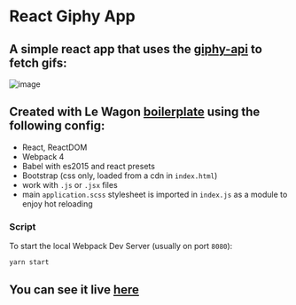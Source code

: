 # React Giphy App

## A simple react app that uses the [giphy-api](https://www.npmjs.com/package/giphy-api) to fetch gifs:

![image](assets/images/react.gif)

## Created with Le Wagon [boilerplate](https://github.com/lewagon/react-boilerplate) using the following config:

- React, ReactDOM
- Webpack 4
- Babel with es2015 and react presets
- Bootstrap (css only, loaded from a cdn in `index.html`)
- work with `.js` or `.jsx` files
- main `application.scss` stylesheet is imported in `index.js` as a module to enjoy hot reloading

### Script

To start the local Webpack Dev Server (usually on port `8080`):

```bash
yarn start
```

## You can see it live [here](https://millenevprado.github.io/react-giphy/)
